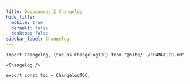 ```yaml
---
title: Docusaurus 2 Changelog
hide_title:
  mobile: true
  default: false
  desktop: false
sidebar_label: Changelog
---
```


```mdx-code-block
import Changelog, {toc as ChangelogTOC} from "@site/../CHANGELOG.md"

<Changelog />

export const toc = ChangelogTOC;
```
